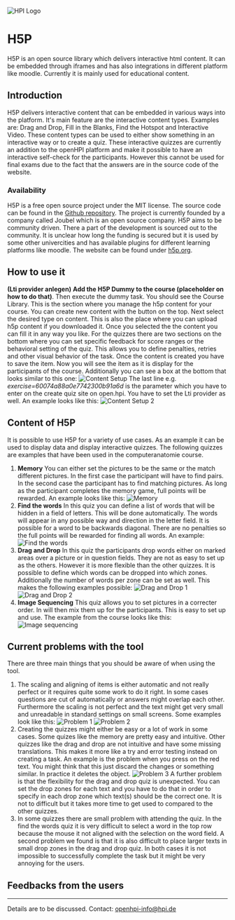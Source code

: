 ![HPI Logo](../../img/HPI_Logo.png)

# H5P 

H5P is an open source library which delivers interactive html content. It can be embedded through iframes and has also integrations in different platform like moodle. Currently it is mainly used for educational content.





## Introduction 
H5P delivers interactive content that can be embedded in various ways into the platform. It's main feature are the interactive content types. Examples are: Drag and Drop, Fill in the Blanks,  Find the Hotspot and Interactive Video. These content types can be used to either show something in an interactive way or to create a quiz. These interactive quizzes are currently an addition to the openHPI platform and make it possible to have an interactive self-check for the  participants. However this cannot be used for final exams due to the fact that the answers are in the source code of the website.
### Availability
H5P is a free open source project under the MIT license. The source code can be found in the [Github repository](https://github.com/h5p). The project is currently founded by a company called Joubel which is an open source company. H5P aims to be community driven. There a part of the development is sourced out to the community. It is unclear how long the funding is secured but it is used by some other univercities and has available plugins for different learning platforms like moodle. The website can be found under [h5p.org](https://h5p.org/).


## How to use it
**(Lti provider anlegen)**
**Add the H5P Dummy to the course (placeholder on how to do that)**. Then execute the dummy task. You should see the Course Library. This is the section where you manage the h5p content for your course. You can create new content with the button on the top. Next select the desired type on content. This is also the place where you can upload h5p content if you downloaded it. Once you selected the the content you can fill it in any way you like. For the quizzes there are two sections on the bottom where you can set specific feedback for score ranges or the behavioral setting of the quiz. This allows you to define penalties, retries and other visual behavior of the task. Once the content is created you have to save the item. Now you will see the item as it is display for the participants of the course. Additionally you can see a box at the bottom that looks similar to this one:  ![Content Setup](../img/externaltools/h5p/content_setup.png)
The last line e.g. _exercise=60074a88a0e7742300b91a6d_ is the parameter which you have to enter on the create quiz site on open.hpi. You have to set the Lti provider as well. An example looks like this:  ![Content Setup 2](../img/externaltools/h5p/content_setup_2.png)

## Content of H5P

It is possible to use H5P for a variety of use cases. As an example it can be used to display data and display interactive quizzes. The following quizzes are examples that have been used in the computeranatomie course. 

1. **Memory** You can either set the pictures to be the same or the match different pictures. In the first case the participant will have to find pairs. In the second case the participant has to find matching pictures. As long as the participant completes the memory game, full points will be rewarded. An example looks like this:  ![Memory](../img/externaltools/h5p/memory.png)
2. **Find the words** In this quiz you can define a list of words that will be hidden in a field of letters. This will be done automatically. The words will appear in any possible way and direction in the letter field. It is possible for a word to be backwards diagonal. There are no penalties so the full points will be rewarded for finding all words. An example:  ![Find the words](../img/externaltools/h5p/find_the_words.png)
3. **Drag and Drop** In this quiz the participants drop words either on marked areas over a picture or in question fields. They are not as easy to set up as the others. However it is more flexible than the other quizzes. It is possible to define which words can be dropped into which zones. Additionally the number of words per zone can be set as well. This makes the following examples possible:  ![Drag and Drop 1](../img/externaltools/h5p/drag_and_drop_1.png)  ![Drag and Drop 2](../img/externaltools/h5p/drag_and_drop_2.png)
4. **Image Sequencing** This quiz allows you to set pictures in a correcter order. In will then mix them up for the participants. This is easy to set up and use. The example from the course looks like this:  ![Image sequencing](../img/externaltools/h5p/image_sequencing.png)


## Current problems with the tool

There are three main things that you should be aware of when using the tool. 
1. The scaling and aligning of items is either automatic and not really perfect or it requires quite some work to do it right. In some cases questions are cut of automatically or answers might overlap each other. Furthermore the scaling is not perfect and the text might get very small and unreadable in standard settings on small screens. Some examples look like this:
![Problem 1](../img/externaltools/h5p/problem_1.png)  ![Problem 2](../img/externaltools/h5p/problem_2.png)
2. Creating the quizzes might either be easy or a lot of work in some cases. Some quizes like the memory are pretty easy and intuitive. Other quizzes like the drag and drop are not intuitive and have some missing translations. This makes it more like a try and error testing instead on creating a task. An example is the problem when you press on the red text. You might think that this just discard the changes or something similar. In practice it deletes the object. 
![Problem 3](../img/externaltools/h5p/problem_3.png)
A further problem is that the flexibility for the drag and drop quiz is unexpected. You can set the drop zones for each text and you have to do that in order to specify in each drop zone which text(s) should be the correct one. It is not to difficult but it takes more time to get used to compared to the other quizzes.
3. In some quizzes there are small problem with attending the quiz. In the find the words quiz it is very difficult to select a word in the top row because the mouse it not aligned with the selection on the word field. A second problem we found is that it is also difficult to place larger texts in small drop zones in the drag and drop quiz. In both cases it is not impossible to successfully complete the task but it might be very annoying for the users.


## Feedbacks from the users



----------


Details are to be discussed. 
Contact: openhpi-info@hpi.de

